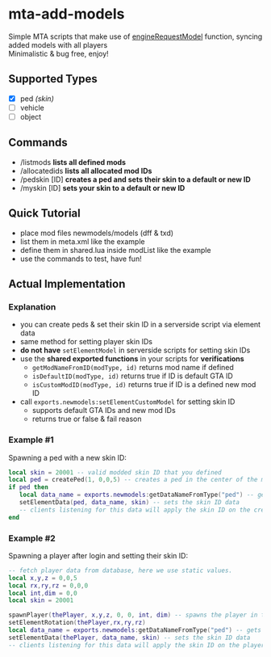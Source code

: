 # mta-add-models

Simple MTA scripts that make use of [engineRequestModel](https://wiki.multitheftauto.com/wiki/EngineRequestModel) function, syncing added models with all players\
Minimalistic & bug free, enjoy!

## Supported Types

- [x] ped *(skin)*
- [ ] vehicle
- [ ] object

## Commands

- /listmods **lists all defined mods**
- /allocatedids **lists all allocated mod IDs**
- /pedskin [ID] **creates a ped and sets their skin to a default or new ID**
- /myskin [ID] **sets your skin to a default or new ID**

## Quick Tutorial

- place mod files newmodels/models (dff & txd)
- list them in meta.xml like the example
- define them in shared.lua inside modList like the example
- use the commands to test, have fun!

## Actual Implementation

### Explanation

- you can create peds & set their skin ID in a serverside script via element data
- same method for setting player skin IDs
- **do not have** `setElementModel` in serverside scripts for setting skin IDs
- use the **shared exported functions** in your scripts for **verifications**
	- `getModNameFromID(modType, id)` returns mod name if defined
	- `isDefaultID(modType, id)` returns true if ID is default GTA ID
	- `isCustomModID(modType, id)` returns true if ID is a defined new mod ID
- call `exports.newmodels:setElementCustomModel` for setting skin ID
	- supports default GTA IDs and new mod IDs
	- returns true or false & fail reason

### Example #1

Spawning a ped with a new skin ID:
```lua
local skin = 20001 -- valid modded skin ID that you defined
local ped = createPed(1, 0,0,5) -- creates a ped in the center of the map; skin ID 1 is irrelevant
if ped then
   local data_name = exports.newmodels:getDataNameFromType("ped") -- gets the correct data name
   setElementData(ped, data_name, skin) -- sets the skin ID data
   -- clients listening for this data will apply the skin ID on the created ped.
end
````

### Example #2

Spawning a player after login and setting their skin ID:
```lua
-- fetch player data from database, here we use static values.
local x,y,z = 0,0,5
local rx,ry,rz = 0,0,0
local int,dim = 0,0
local skin = 20001

spawnPlayer(thePlayer, x,y,z, 0, 0, int, dim) -- spawns the player in the center of the map; skin ID 0 is irrelevant
setElementRotation(thePlayer,rx,ry,rz)
local data_name = exports.newmodels:getDataNameFromType("ped") -- gets the correct data name
setElementData(thePlayer, data_name, skin) -- sets the skin ID data
-- clients listening for this data will apply the skin ID on the player.
````
